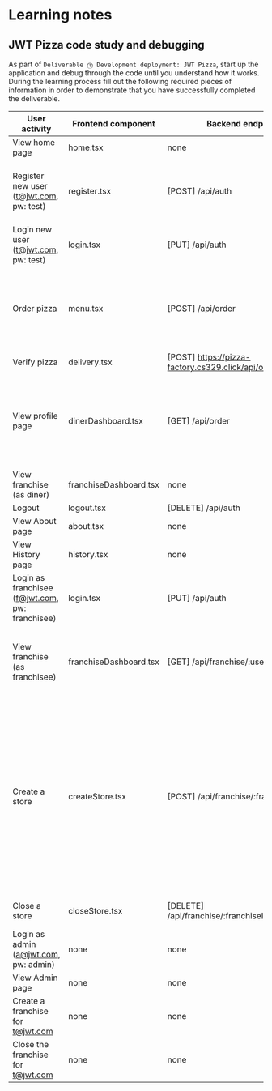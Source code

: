 # Learning notes

## JWT Pizza code study and debugging

As part of `Deliverable ⓵ Development deployment: JWT Pizza`, start up the application and debug through the code until you understand how it works. During the learning process fill out the following required pieces of information in order to demonstrate that you have successfully completed the deliverable.

| User activity                                       | Frontend component | Backend endpoints | Database SQL |
| --------------------------------------------------- | ------------------ | ----------------- |------------ |
| View home page                                      |   home.tsx                 |none                   | none             |
| Register new user<br/>(t@jwt.com, pw: test)         |   register.tsx                 | [POST] /api/auth            |INSERT INTO user (name, email, password) VALUES (?, ?, ?) <br> INSERT INTO userRole (userId, role, objectId) VALUES (?, ?, ?)|
| Login new user<br/>(t@jwt.com, pw: test)            |  login.tsx                  |  [PUT] /api/auth                 |SELECT * FROM user WHERE email=? <br> SELECT * FROM userRole WHERE userId=?             |
| Order pizza                                         |  menu.tsx                |  [POST] /api/order                 |INSERT INTO dinerOrder (dinerId, franchiseId, storeId, date) VALUES (?, ?, ?, now()) <br> INSERT INTO orderItem (orderId, menuId, description, price) VALUES (?, ?, ?, ?)              |
| Verify pizza                                        |      delivery.tsx              | [POST] https://pizza-factory.cs329.click/api/order/verify                  |  none            |
| View profile page                                   |  dinerDashboard.tsx                  | [GET] /api/order                  |  SELECT id, franchiseId, storeId, date FROM dinerOrder WHERE dinerId=? LIMIT ${offset},${config.db.listPerPage} <br> SELECT id, menuId, description, price FROM orderItem WHERE orderId=?            |
| View franchise<br/>(as diner)                       |  franchiseDashboard.tsx                  | none                  |none              |
| Logout                                              |  logout.tsx                  |[DELETE] /api/auth                   | none             |
| View About page                                     | about.tsx                   |  none                 |none              |
| View History page                                   |  history.tsx                  |  none                 |  none            |
| Login as franchisee<br/>(f@jwt.com, pw: franchisee) |  login.tsx                  |  [PUT] /api/auth                 | SELECT * FROM user WHERE email=? <br>  SELECT * FROM userRole WHERE userId=?            |
| View franchise<br/>(as franchisee)                  | franchiseDashboard.tsx                   | [GET] /api/franchise/:userId                  | SELECT objectId FROM userRole WHERE role='franchisee' AND userId=? <br> SELECT id, name FROM franchise WHERE id in (${franchiseIds.join(',')})             |
| Create a store                                      |  createStore.tsx                  |[POST] /api/franchise/:franchiseId/store                   | SELECT u.id, u.name, u.email FROM userRole AS ur JOIN user AS u ON u.id=ur.userId WHERE ur.objectId=? AND ur.role='franchisee' <br> SELECT s.id, s.name, COALESCE(SUM(oi.price), 0) AS totalRevenue FROM dinerOrder AS do JOIN orderItem AS oi ON do.id=oi.orderId RIGHT JOIN store AS s ON s.id=do.storeId WHERE s.franchiseId=? GROUP BY s.id <br> INSERT INTO store (franchiseId, name) VALUES (?, ?)             |
| Close a store                                       | closeStore.tsx                   |   [DELETE] /api/franchise/:franchiseId/store/:storeId                | DELETE FROM store WHERE franchiseId=? AND id=?             |
| Login as admin<br/>(a@jwt.com, pw: admin)           | none                   |  none                 | none             |
| View Admin page                                     | none                   |   none                | none             |
| Create a franchise for t@jwt.com                    |  none                  |   none                |  none            |
| Close the franchise for t@jwt.com                   |   none                 |   none                |  none            |
